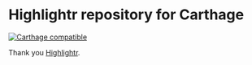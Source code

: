 # Highlightr repository for Carthage

[![Carthage compatible](https://img.shields.io/badge/Carthage-compatible-4BC51D.svg?style=flat)](https://github.com/Carthage/Carthage)

Thank you [Highlightr](https://github.com/raspu/Highlightr).
